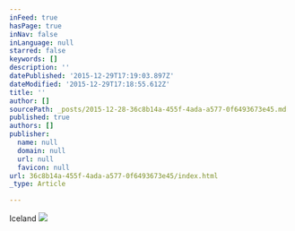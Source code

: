 ```yaml
---
inFeed: true
hasPage: true
inNav: false
inLanguage: null
starred: false
keywords: []
description: ''
datePublished: '2015-12-29T17:19:03.897Z'
dateModified: '2015-12-29T17:18:55.612Z'
title: ''
author: []
sourcePath: _posts/2015-12-28-36c8b14a-455f-4ada-a577-0f6493673e45.md
published: true
authors: []
publisher:
  name: null
  domain: null
  url: null
  favicon: null
url: 36c8b14a-455f-4ada-a577-0f6493673e45/index.html
_type: Article

---
```

Iceland
![](https://s3-us-west-2.amazonaws.com/the-grid-img/p/ee2ba7b0a49bbd447d7b45d32cfba9a5343e3d05.jpg)